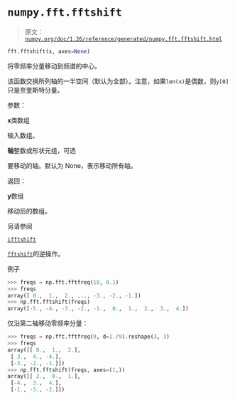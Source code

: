 # `numpy.fft.fftshift`

> 原文：[`numpy.org/doc/1.26/reference/generated/numpy.fft.fftshift.html`](https://numpy.org/doc/1.26/reference/generated/numpy.fft.fftshift.html)

```py
fft.fftshift(x, axes=None)
```

将零频率分量移动到频谱的中心。

该函数交换所列轴的一半空间（默认为全部）。注意，如果`len(x)`是偶数，则`y[0]`只是奈奎斯特分量。

参数：

**x**类数组

输入数组。

**轴**整数或形状元组，可选

要移动的轴。默认为 None，表示移动所有轴。

返回：

**y**数组

移动后的数组。

另请参阅

[`ifftshift`](https://numpy.org/doc/1.26/reference/generated/numpy.fft.ifftshift.html)

[`fftshift`](https://numpy.org/doc/1.26/reference/generated/numpy.fft.fftshift.html)的逆操作。

例子

```py
>>> freqs = np.fft.fftfreq(10, 0.1)
>>> freqs
array([ 0.,  1.,  2., ..., -3., -2., -1.])
>>> np.fft.fftshift(freqs)
array([-5., -4., -3., -2., -1.,  0.,  1.,  2.,  3.,  4.]) 
```

仅沿第二轴移动零频率分量：

```py
>>> freqs = np.fft.fftfreq(9, d=1./9).reshape(3, 3)
>>> freqs
array([[ 0.,  1.,  2.],
 [ 3.,  4., -4.],
 [-3., -2., -1.]])
>>> np.fft.fftshift(freqs, axes=(1,))
array([[ 2.,  0.,  1.],
 [-4.,  3.,  4.],
 [-1., -3., -2.]]) 
```
